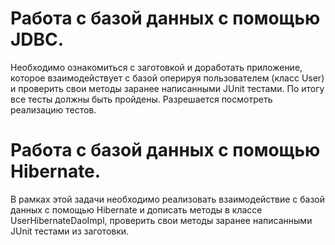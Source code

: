 # Работа с базой данных c помощью JDBC.

Необходимо ознакомиться с заготовкой и доработать приложение, которое взаимодействует с базой оперируя пользователем (класс User) и проверить свои методы заранее написанными JUnit тестами. По итогу все тесты должны быть пройдены. Разрешается посмотреть реализацию тестов.

# Работа с базой данных c помощью Hibernate.

В рамках этой задачи необходимо реализовать взаимодействие с базой данных с помощью Hibernate и дописать методы в классе UserHibernateDaoImpl, проверить свои методы заранее написанными JUnit тестами из заготовки.